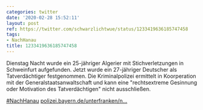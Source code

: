 ```yaml
---
categories: twitter
date: '2020-02-28 15:52:11'
layout: post
ref: https://twitter.com/schwarzlichtwue/status/1233419636185747458
tags:
- NachHanau
title: 1233419636185747458
---
```

Dienstag Nacht wurde ein 25-jähriger Algerier mit Stichverletzungen in Schweinfurt aufgefunden. Jetzt wurde ein 27-jähriger Deutscher als Tatverdächtiger festgenommen. 
Die Kriminalpolizei ermittelt in Koorperation mit der Generalstaatsanwaltschaft und kann eine "rechtsextreme Gesinnung oder Motivation des Tatverdächtigen" nicht ausschließen.

[#NachHanau](/t/nachhanau) [polizei.bayern.de/unterfranken/n…](https://www.polizei.bayern.de/unterfranken/news/presse/aktuell/index.html/310559) 
